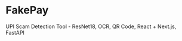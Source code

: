  # FakePay
 
UPI Scam Detection Tool - ResNet18, OCR, QR Code, React + Next.js, FastAPI 
   
 
  
   
  
 
    
    
 
    
 
 
 
 
 
 
